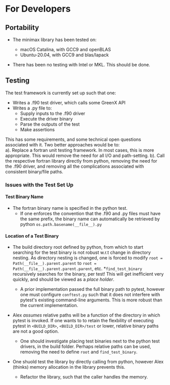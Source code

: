 # For Developers

## Portability

* The minimax library has been tested on:
  - macOS Catalina, with GCC9 and openBLAS
  - Ubuntu-20.04, with GCC9 and blas/lapack
  
* There has been no testing with Intel or MKL. This should be done.

## Testing 

The test framework is currently set up such that one:
* Writes a .f90 test driver, which calls some GreenX API
* Writes a .py file to: 
    * Supply inputs to the .f90 driver
    * Execute the driver binary
    * Parse the outputs of the test
    * Make assertions
    
This has some requirements, and some technical open questions associated with it.
Two better approaches would be to:  
a). Replace a fortran unit testing framework. In most cases, this is more appropriate.
     This would remove the need for all I/O and path-setting.
b). Call the respective fortran library directly from python, removing the need
    for the .f90 driver, and removing all the complications associated with
    consistent binary/file paths.

### Issues with the Test Set Up

#### Test Binary Name

* The fortran binary name is specified in the python test.
  - If one enforces the convention that the .f90 and .py files must have the same
    prefix, the binary name can automatically be retrieved by python
    `os.path.basename(__file__).py`

#### Location of a Test Binary

* The build directory root defined by python, from which to start searching for the 
  test binary is not robust w.r.t change in directory nesting. As directory nesting 
  is changed, one is forced to modify `root = Path(__file__).parent.parent` to 
  `root = Path(__file__).parent.parent.parent`, etc.
*`find_test_binary` recursively searches for the binary, per test!
   This will get inefficient very quickly, and should be viewed as a *place holder*.
   - A prior implementation passed the full binary path to pytest, however
   one must configure `conftest.py` such that it does not interfere with pytest's
   existing command-line arguments. This is more robust than the current 
   implementation. 
      
* Alex *assumes* relative paths will be a function of the directory in which pytest
  is invoked. If one wants to to retain the flexbility of executing pytest in 
  `<BUILD_DIR>`, `<BUILD_DIR>/test` or lower, relative binary paths are not a
  good option. 
  - One should investigate placing test binaries next to the python
    test drivers, in the build folder. Perhaps relative paths can be used, 
    removing the need to define `root` and `find_test_binary`. 

* One shuold test the library by directly calling from python, however Alex 
  (thinks) memory allocation in the library prevents this.
  - Refactor the library, such that the caller handles the memory. 
